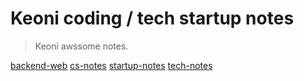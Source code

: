 # Keoni coding / tech startup notes 

> Keoni awssome notes.

[backend-web](backend-web/javascript.md)
[cs-notes](cs-notes/python-tips.md)
[startup-notes](startup-notes/first-note.md)
[tech-notes](technotes/first-note.md)
